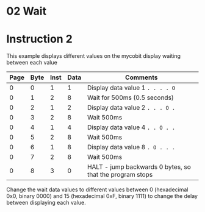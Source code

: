 # 02 Wait

# Instruction 2

This example displays different values on the mycobit display waiting between each value

|  Page  |  Byte  |  Inst  |  Data  |  Comments  |
|  ---   |  ---   |  ---   |  ---   |  ---    |   
|  0     |  0     |  1     |  1     |  Display data value 1 ``. . . . O`` |
|  0     |  1     |  2     |  8     |  Wait for 500ms (0.5 seconds)  |
|  0     |  2     |  1     |  2     |  Display data value 2 ``. . . O .`` |
|  0     |  3     |  2     |  8     |  Wait 500ms |
|  0     |  4     |  1     |  4     |  Display data value 4 ``. . O . .`` |
|  0     |  5     |  2     |  8     |  Wait 500ms |
|  0     |  6     |  1     |  8     |  Display data value 8 ``. O . . .`` |
|  0     |  7     |  2     |  8     |  Wait 500ms |
|  0     |  8     |  3     |  0     |  HALT - jump backwards 0 bytes, so that the program stops|


Change the wait data values to different values between 0 (hexadecimal 0x0, binary 0000) and 15 (hexadecimal 0xF, binary 1111) to change the delay between displaying each value.
